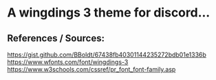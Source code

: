 # A wingdings 3 theme for discord...

## References / Sources:

https://gist.github.com/BBoldt/67438fb40301144235272bdb01e1336b <br/>
https://www.wfonts.com/font/wingdings-3 <br/>
https://www.w3schools.com/cssref/pr_font_font-family.asp

